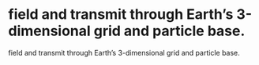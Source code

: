 # field and transmit through Earth’s 3-dimensional grid and particle base.

field and transmit through Earth’s 3-dimensional grid and particle base.